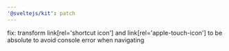 ```yaml
---
'@sveltejs/kit': patch
---
```


fix: transform link[rel='shortcut icon'] and link[rel='apple-touch-icon'] to be absolute to avoid console error when navigating
